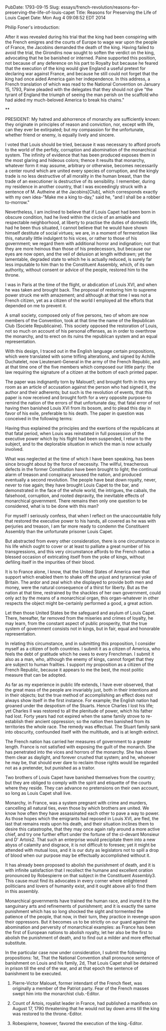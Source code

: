 PubDate: 1793-09-15
Slug: essays/french-revolution/reasons-for-preserving-the-life-of-louis-capet
Title: Reasons for Preserving the Life of Louis Capet
Date: Mon Aug  4 09:08:52 EDT 2014

   Philip Foner's introduction:

   After it was revealed during his trial that the king had been conspiring
   with the French emigres and the courts of Europe to wage war upon the
   people of France, the Jacobins demanded the death of the king. Having
   failed to avoid the trial, the Girondins now sought to soften the verdict
   on the king, advocating that he be banished or interned. Paine supported
   this position, not because of any deference on his part to Royalty but
   because he feared that the execution of the king would give England a
   useful pretext for declaring war against France, and because he still
   could not forget that the king had once aided America gain her
   independence. In this address, a French translation of which was read to
   the National Convention on January 15, 1793, Paine pleaded with the
   delegates that they should not give "the tyrant of England the triumph of
   seeing the man perish on the scaffold who had aided my much-beloved
   America to break his chains."

   **

   PRESIDENT: My hatred and abhorrence of monarchy are sufficiently known:
   they originate in principles of reason and conviction, nor, except with
   life, can they ever be extirpated; but my compassion for the unfortunate,
   whether friend or enemy, is equally lively and sincere.

   I voted that Louis should be tried, because it was necessary to afford
   proofs to the world of the perfidy, corruption and abomination of the
   monarchical system. The infinity of evidence that has been produced
   exposes them in the most glaring and hideous colors; thence it results
   that monarchy, whatever form it may assume, arbitrary or otherwise,
   becomes necessarily a center round which are united every species of
   corruption, and the kingly trade is no less destructive of all morality in
   the human breast, than the trade of an executioner is destructive of its
   sensibility. I remember, during my residence in another country, that I
   was exceedingly struck with a sentence of M. Autheine at the
   Jacobins[Club], which corresponds exactly with my own idea-"Make me a king
   to-day," said he, "and I shall be a robber to-morrow."

   Nevertheless, I am inclined to believe that if Louis Capet had been born
   in obscure condition, had he lived within the circle of an amiable and
   respectable neighborhood, at liberty to practise the duties of domestic
   life, had he been thus situated, I cannot believe that he would have shown
   himself destitute of social virtues; we are, in a moment of fermentation
   like this, naturally little indulgent to his vices, or rather to those of
   his government; we regard them with additional horror and indignation; not
   that they are more heinous than those of his predecessors, but because our
   eyes are now open, and the veil of delusion at length withdrawn; yet the
   lamentable, degraded state to which he is actually reduced, is surely far
   less imputable to him than to the Constituent Assembly, which, of its own
   authority, without consent or advice of the people, restored him to the
   throne.

   I was in Paris at the time of the flight, or abdication of Louis XVI, and
   when he was taken and brought back. The proposal of restoring him to
   supreme power struck me with amazement; and although at that time I was
   not a French citizen, yet as a citizen of the world I employed all the
   efforts that depended on me to prevent it.

   A small society, composed only of five persons, two of whom are now
   members of the Convention, took at that time the name of the Republican
   Club (Societe Republicaine). This society opposed the restoration of
   Louis, not so much on account of his personal offenses, as in order to
   overthrow the monarchy, and to erect on its ruins the republican system
   and an equal representation.

   With this design, I traced out in the English language certain
   propositions, which were translated with some trifling alterations, and
   signed by Achille Duchatelet, now Lieutenant-General in the army of the
   French Republic, and at that time one of the five members which composed
   our little party: the law requiring the signature of a citizen at the
   bottom of each printed paper.

   The paper was indignantly torn by Malouet1;  and brought forth in this
   very room as an article of accusation against the person who had signed
   it, the author and their adherents; but such is the revolution of events,
   that this paper is now received and brought forth for a very opposite
   purpose-to remind the nation of the errors of that unfortunate day, that
   fatal error of not having then banished Louis XVI from its bosom, and to
   plead this day in favor of his exile, preferable to his death. The paper
   in question was conceived in the following terms:  

   Having thus explained the principles and the exertions of the republicans
   at that fatal period, when Louis was reinstated in full possession of the
   executive power which by his flight had been suspended, I return to the
   subject, and to the deplorable situation in which the man is now actually
   involved.

   What was neglected at the time of which I have been speaking, has been
   since brought about by the force of necessity. The willful, treacherous
   defects in the former Constitution have been brought to light; the
   continual alarm of treason and conspiracy aroused the nation, and produced
   eventually a second revolution. The people have beat down royalty, never,
   never to rise again; they have brought Louis Capet to the bar, and
   demonstrated in the face of the whole world, the intrigues, the cabals,
   the falsehood, corruption, and rooted depravity, the inevitable effects of
   monarchical government. There remains then only one question to be
   considered, what is to be done with this man?

   For myself I seriously confess, that when I reflect on the unaccountable
   folly that restored the executive power to his hands, all covered as he
   was with perjuries and treason, I am far more ready to condemn the
   Constituent Assembly than the unfortunate prisoner Louis Capet.

   But abstracted from every other consideration, there is one circumstance
   in his life which ought to cover or at least to palliate a great number of
   his transgressions, and this very circumstance affords to the French
   nation a blessed occasion of extricating itself from the yoke of kings,
   without defiling itself in the impurities of their blood.

   It is to France alone, I know, that the United States of America owe that
   support which enabled them to shake off the unjust and tyrannical yoke of
   Britain. The ardor and zeal which she displayed to provide both men and
   money, were the natural consequence of a thirst for liberty. But as the
   nation at that time, restrained by the shackles of her own government,
   could only act by the means of a monarchical organ, this organ-whatever in
   other respects the object might be-certainly performed a good, a great
   action.

   Let then those United States be the safeguard and asylum of Louis Capet.
   There, hereafter, far removed from the miseries and crimes of loyalty, he
   may learn, from the constant aspect of public prosperity, that the true
   system of government consists not in kings, but in fair, equal and
   honorable representation.

   In relating this circumstance, and in submitting this proposition, I
   consider myself as a citizen of both countries. I submit it as a citizen
   of America, who feels the debt of gratitude which he owes to every
   Frenchman. I submit it also as a man, who, although the enemy of kings,
   cannot forget that they are subject to human frailties. I support my
   proposition as a citizen of the French Republic, because it appears to me
   the best, the most politic measure that can be adopted.

   As far as my experience in public life extends, I have ever observed, that
   the great mass of the people are invariably just, both in their intentions
   and in their objects; but the true method of accomplishing an effect does
   not always show itself in the first instance. For example; the English
   nation had groaned under the despotism of the Stuarts. Hence Charles I
   lost his life; yet Charles II was restored to all the plenitude of power,
   which his father had lost. Forty years had not expired when the same
   family strove to re-establish their ancient oppression; so the nation then
   banished from its territories the whole race. The remedy was effectual.
   The Stuart family sank into obscurity, confounded itself with the
   multitude, and is at length extinct.

   The French nation has carried her measures of government to a greater
   length. France is not satisfied with exposing the guilt of the monarch.
   She has penetrated into the vices and horrors of the monarchy. She has
   shown them clear as daylight, and forever crushed that system; and he,
   whoever he may be, that should ever dare to reclaim those rights would be
   regarded not as a pretender, but punished as a traitor.

   Two brothers of Louis Capet have banished themselves from the country; but
   they are obliged to comply with the spirit and etiquette of the courts
   where they reside. They can advance no pretensions on their own account,
   so long as Louis Capet shall live.

   Monarchy, in France, was a system pregnant with crime and murders,
   cancelling all natural ties, even those by which brothers are united. We
   know how often they have assassinated each other to pave a way to power.
   As those hopes which the emigrants had reposed in Louis XVI, are fled, the
   last that remains rests upon his death, and their situation inclines them
   to desire this catastrophe, that they may once again rally around a more
   active chief, and try one further effort under the fortune of the
   ci-devant Monsieur and D' Artois2. That such an enterprise would
   precipitate them into a new abyss of calamity and disgrace, it is not
   difficult to foresee; yet it might be attended with mutual loss, and it is
   our duty as legislators not to spill a drop of blood when our purpose may
   be effectually accomplished without it.

   It has already been proposed to abolish the punishment of death, and it is
   with infinite satisfaction that I recollect the humane and excellent
   oration pronounced by Robespierre on that subject in the Constituent
   Assembly3. This cause must find its advocates in every corner where
   enlightened politicians and lovers of humanity exist, and it ought above
   all to find them in this assembly.

   Monarchical governments have trained the human race, and inured it to the
   sanguinary arts and refinements of punishment; and it is exactly the same
   punishment which has so long shocked the sight and tormented the patience
   of the people, that now, in their turn, they practice in revenge upon
   their oppressors. But it becomes us to be strictly on our guard against
   the abomination and perversity of monarchical examples: as France has been
   the first of European nations to abolish royalty, let her also be the
   first to abolish the punishment of death, and to find out a milder and
   more effectual substitute.

   In the particular case now under consideration, I submit the following
   propositions: 1st, That the National Convention shall pronounce sentence
   of banishment on Louis and his family, 2d, That Louis Capet shall be
   detained in prison till the end of the war, and at that epoch the sentence
   of banishment to be executed.

   1. Pierre-Victor Malouet, former intendant of the French fleet, was
   originally a member of the Patriot party. Fear of the French masses swept
   him into the monarchist club.-Editor.

   2. Count of Artois, royalist leader in France, had published a manifesto
   on August 17, 1790 threatening that he would not lay down arms till the
   king was restored to the throne.-Editor.

   3. Robespierre, however, favored the execution of the king.-Editor.

    
